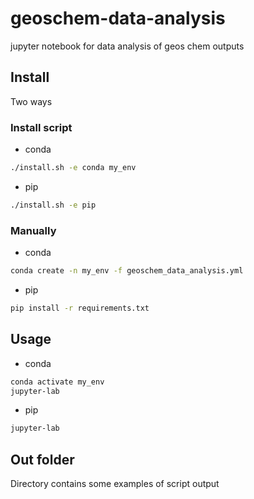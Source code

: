 # geoschem-data-analysis

jupyter notebook for data analysis of geos chem outputs

## Install

Two ways

### Install script

- conda

```sh
./install.sh -e conda my_env
```

- pip

```sh
./install.sh -e pip
```

### Manually

- conda

```sh
conda create -n my_env -f geoschem_data_analysis.yml
```

- pip

```sh
pip install -r requirements.txt
```

## Usage

- conda

```sh
conda activate my_env
jupyter-lab
```

- pip

```sh
jupyter-lab
```

## Out folder

Directory contains some examples of script output
